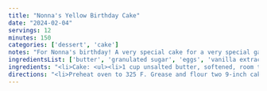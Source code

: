 ```yaml
---
title: "Nonna's Yellow Birthday Cake"
date: "2024-02-04"
servings: 12
minutes: 150
categories: ['dessert', 'cake']
notes: "For Nonna's birthday! A very special cake for a very special gal."
ingredientsList: ['butter', 'granulated sugar', 'eggs', 'vanilla extract', 'cake flour', 'buttermilk', 'cocoa powder', 'powdered sugar', 'vanilla extract', 'butter']
ingredients: "<li>Cake: <ul><li>1 cup unsalted butter, softened, room temperature</li><li>2 cups granulated sugar</li><li>2 eggs, separated, room temperature</li><li>3 tsp vanilla extract</li><li>2 cups cake flour</li><li>1 tbsp baking powder</li><li>1 tsp salt</li><li>1 cup buttermilk, room temperature</li></ul></li><li>Frosting: <ul><li>1 1/4 cups (106g) natural cocoa powder</li><li>4 cups (454g) powdered sugar, divided</li><li>1/4 tsp table salt</li><li>1/3 cup (74g) water, hot</li><li>1 tbsp (14g) vanilla extract</li><li>20 tbsp (284g) butter, softened</li></ul></li>"
directions: "<li>Preheat oven to 325 F. Grease and flour two 9-inch cake pans. Set aside.</li><li>In a large bowl, cream together butter and sugar. Add in egg yolks and vanilla, mixing until fully incorporated. Set aside.</li><li>In a separate bowl combine flour, baking powder, and salt. Gradually add dry ingredients into wet ingredients, alternating with the buttermilk. Mix until batter is fluffy but be careful not to over mix.</li><li>Beat egg whites until stiff peaks form. Very gently fold egg whites into batter and mix JUST until incorporated.</li><li>Pour batter into prepared pans and spread into even layers, then bake for 30-35 minutes. Remove from oven; let cake cool in pans until pans are warm to the touch, then carefully remove them from the pans and let finish cooling on a wire rack.</li><li>When the cakes are completely cooled, make the frosting: in a large mixing bowl, stir together the cocoa powder, 1 cup (113g) of the powdered sugar, salt, water, and vanilla.</li><li>Then, beat in the butter and remaining confectioners' sugar at medium-high speed for 1 to 2 minutes, until lightened in color and fluffy, stopping halfway through to scrape the bottom and sides of the bowl. If the frosting seems too stiff, beat in water 1 teaspoon at a time until it's spreadable.</li><li>When cakes are completely cooled, frost one layer with about 1/3 of the chocolate buttercream frosting. Stack the other layer on top, then cover the cake with the remaining frosting.</li>"
---
```

